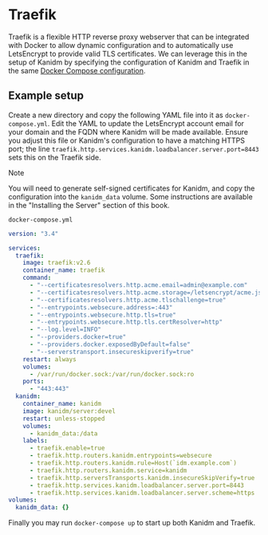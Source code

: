 # Traefik

Traefik is a flexible HTTP reverse proxy webserver that can be integrated with Docker to allow
dynamic configuration and to automatically use LetsEncrypt to provide valid TLS certificates. We can
leverage this in the setup of Kanidm by specifying the configuration of Kanidm and Traefik in the
same [Docker Compose configuration](https://docs.docker.com/compose/).

## Example setup

Create a new directory and copy the following YAML file into it as `docker-compose.yml`. Edit the
YAML to update the LetsEncrypt account email for your domain and the FQDN where Kanidm will be made
available. Ensure you adjust this file or Kanidm's configuration to have a matching HTTPS port; the
line `traefik.http.services.kanidm.loadbalancer.server.port=8443` sets this on the Traefik side.

> [!NOTE]
>
> You will need to generate self-signed certificates for Kanidm, and copy the configuration
> into the `kanidm_data` volume. Some instructions are available in the "Installing the Server"
> section of this book.

`docker-compose.yml`

```yaml
version: "3.4"

services:
  traefik:
    image: traefik:v2.6
    container_name: traefik
    command:
      - "--certificatesresolvers.http.acme.email=admin@example.com"
      - "--certificatesresolvers.http.acme.storage=/letsencrypt/acme.json"
      - "--certificatesresolvers.http.acme.tlschallenge=true"
      - "--entrypoints.websecure.address=:443"
      - "--entrypoints.websecure.http.tls=true"
      - "--entrypoints.websecure.http.tls.certResolver=http"
      - "--log.level=INFO"
      - "--providers.docker=true"
      - "--providers.docker.exposedByDefault=false"
      - "--serverstransport.insecureskipverify=true"
    restart: always
    volumes:
      - /var/run/docker.sock:/var/run/docker.sock:ro
    ports:
      - "443:443"
  kanidm:
    container_name: kanidm
    image: kanidm/server:devel
    restart: unless-stopped
    volumes:
      - kanidm_data:/data
    labels:
      - traefik.enable=true
      - traefik.http.routers.kanidm.entrypoints=websecure
      - traefik.http.routers.kanidm.rule=Host(`idm.example.com`)
      - traefik.http.routers.kanidm.service=kanidm
      - traefik.http.serversTransports.kanidm.insecureSkipVerify=true
      - traefik.http.services.kanidm.loadbalancer.server.port=8443
      - traefik.http.services.kanidm.loadbalancer.server.scheme=https
volumes:
  kanidm_data: {}
```

Finally you may run `docker-compose up` to start up both Kanidm and Traefik.
